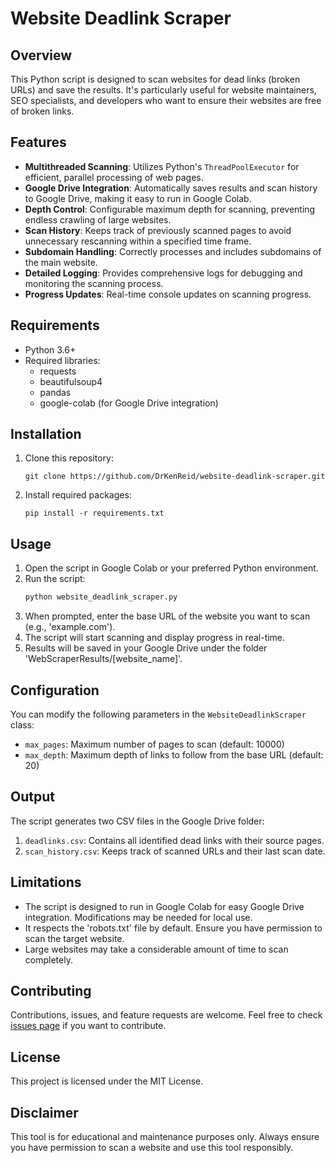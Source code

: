# Website Deadlink Scraper

## Overview

This Python script is designed to scan websites for dead links (broken URLs) and save the results. It's particularly useful for website maintainers, SEO specialists, and developers who want to ensure their websites are free of broken links.

## Features

- **Multithreaded Scanning**: Utilizes Python's `ThreadPoolExecutor` for efficient, parallel processing of web pages.
- **Google Drive Integration**: Automatically saves results and scan history to Google Drive, making it easy to run in Google Colab.
- **Depth Control**: Configurable maximum depth for scanning, preventing endless crawling of large websites.
- **Scan History**: Keeps track of previously scanned pages to avoid unnecessary rescanning within a specified time frame.
- **Subdomain Handling**: Correctly processes and includes subdomains of the main website.
- **Detailed Logging**: Provides comprehensive logs for debugging and monitoring the scanning process.
- **Progress Updates**: Real-time console updates on scanning progress.

## Requirements

- Python 3.6+
- Required libraries: 
  - requests
  - beautifulsoup4
  - pandas
  - google-colab (for Google Drive integration)

## Installation

1. Clone this repository:
   ```
   git clone https://github.com/DrKenReid/website-deadlink-scraper.git
   ```
2. Install required packages:
   ```
   pip install -r requirements.txt
   ```

## Usage

1. Open the script in Google Colab or your preferred Python environment.
2. Run the script:
   ```python
   python website_deadlink_scraper.py
   ```
3. When prompted, enter the base URL of the website you want to scan (e.g., 'example.com').
4. The script will start scanning and display progress in real-time.
5. Results will be saved in your Google Drive under the folder 'WebScraperResults/[website_name]'.

## Configuration

You can modify the following parameters in the `WebsiteDeadlinkScraper` class:

- `max_pages`: Maximum number of pages to scan (default: 10000)
- `max_depth`: Maximum depth of links to follow from the base URL (default: 20)

## Output

The script generates two CSV files in the Google Drive folder:

1. `deadlinks.csv`: Contains all identified dead links with their source pages.
2. `scan_history.csv`: Keeps track of scanned URLs and their last scan date.

## Limitations

- The script is designed to run in Google Colab for easy Google Drive integration. Modifications may be needed for local use.
- It respects the 'robots.txt' file by default. Ensure you have permission to scan the target website.
- Large websites may take a considerable amount of time to scan completely.

## Contributing

Contributions, issues, and feature requests are welcome. Feel free to check [issues page](https://github.com/DrKenReid/website-deadlink-scraper/issues) if you want to contribute.

## License

This project is licensed under the MIT License.

## Disclaimer

This tool is for educational and maintenance purposes only. Always ensure you have permission to scan a website and use this tool responsibly.
